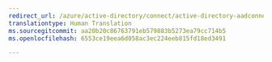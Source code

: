 ```yaml
---
redirect_url: /azure/active-directory/connect/active-directory-aadconnectsync-change-the-configuration
translationtype: Human Translation
ms.sourcegitcommit: aa20b20c86763791eb579883b5273ea79cc714b5
ms.openlocfilehash: 6553ce19eea6d058ac3ec224eeb815fd18ed3491

---
```




<!--HONumber=Feb17_HO1-->


